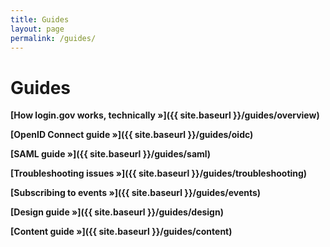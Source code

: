 ```yaml
---
title: Guides
layout: page
permalink: /guides/
---
```


# Guides

**[How login.gov works, technically »]({{ site.baseurl }}/guides/overview)**

**[OpenID Connect guide »]({{ site.baseurl }}/guides/oidc)**

**[SAML guide »]({{ site.baseurl }}/guides/saml)**

**[Troubleshooting issues »]({{ site.baseurl }}/guides/troubleshooting)**

**[Subscribing to events »]({{ site.baseurl }}/guides/events)**

**[Design guide »]({{ site.baseurl }}/guides/design)**

**[Content guide »]({{ site.baseurl }}/guides/content)**
